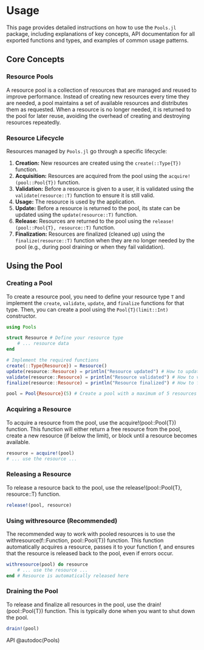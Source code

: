 # Usage

This page provides detailed instructions on how to use the `Pools.jl` package, including explanations of key concepts, API documentation for all exported functions and types, and examples of common usage patterns.

## Core Concepts

### Resource Pools

A resource pool is a collection of resources that are managed and reused to improve performance.  Instead of creating new resources every time they are needed, a pool maintains a set of available resources and distributes them as requested.  When a resource is no longer needed, it is returned to the pool for later reuse, avoiding the overhead of creating and destroying resources repeatedly.

### Resource Lifecycle

Resources managed by `Pools.jl` go through a specific lifecycle:

1.  **Creation:** New resources are created using the `create(::Type{T})` function.
2.  **Acquisition:** Resources are acquired from the pool using the `acquire!(pool::Pool{T})` function.
3.  **Validation:** Before a resource is given to a user, it is validated using the `validate(resource::T)` function to ensure it is still valid.
4.  **Usage:** The resource is used by the application.
5.  **Update:** Before a resource is returned to the pool, its state can be updated using the `update(resource::T)` function.
6.  **Release:** Resources are returned to the pool using the `release!(pool::Pool{T}, resource::T)` function.
7.  **Finalization:** Resources are finalized (cleaned up) using the `finalize(resource::T)` function when they are no longer needed by the pool (e.g., during pool draining or when they fail validation).

## Using the Pool

### Creating a Pool

To create a resource pool, you need to define your resource type `T` and implement the `create`, `validate`, `update`, and `finalize` functions for that type.  Then, you can create a pool using the `Pool{T}(limit::Int)` constructor.

```julia
using Pools

struct Resource # Define your resource type
    # ... resource data
end

# Implement the required functions
create(::Type{Resource}) = Resource()
update(resource::Resource) = println("Resource updated") # How to update
validate(resource::Resource) = println("Resource validated") # How to validate
finalize(resource::Resource) = println("Resource finalized") # How to finalize

pool = Pool{Resource}(5) # Create a pool with a maximum of 5 resources
```

### Acquiring a Resource

To acquire a resource from the pool, use the acquire!(pool::Pool{T}) function.  This function will either return a free resource from the pool, create a new resource (if below the limit), or block until a resource becomes available.

```julia
resource = acquire!(pool)
# ... use the resource ...
```

### Releasing a Resource

To release a resource back to the pool, use the release!(pool::Pool{T}, resource::T) function.

```julia
release!(pool, resource)
```

### Using withresource (Recommended)

The recommended way to work with pooled resources is to use the withresource(f::Function, pool::Pool{T}) function.  This function automatically acquires a resource, passes it to your function f, and ensures that the resource is released back to the pool, even if errors occur.

```julia
withresource(pool) do resource
    # ... use the resource ...
end # Resource is automatically released here
```

### Draining the Pool

To release and finalize all resources in the pool, use the drain!(pool::Pool{T}) function.  This is typically done when you want to shut down the pool.

```julia
drain!(pool)
```

API
@autodoc(Pools)

